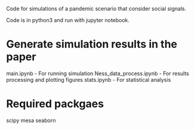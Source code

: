 Code for simulations of a pandemic scenario that consider social signals.

Code is in python3 and run with jupyter notebook.

# Generate simulation results in the paper

main.ipynb - For running simulation
Ness_data_process.ipynb - For results processing and plotting figures
stats.ipynb - For statistical analysis

# Required packgaes
scipy 
mesa
seaborn


